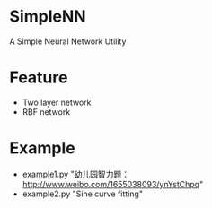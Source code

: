SimpleNN
========
A Simple Neural Network Utility

Feature
=======
* Two layer network
* RBF network

Example
=======
* example1.py "幼儿园智力题：http://www.weibo.com/1655038093/ynYstChpq"
* example2.py "Sine curve fitting"

